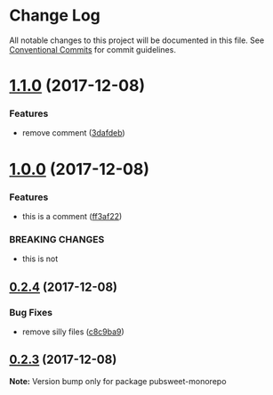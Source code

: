 # Change Log

All notable changes to this project will be documented in this file.
See [Conventional Commits](https://conventionalcommits.org) for commit guidelines.

<a name="1.1.0"></a>
# [1.1.0](https://gitlab.coko.foundation/pubsweet/pubsweet/compare/v1.0.0...v1.1.0) (2017-12-08)


### Features

* remove comment ([3dafdeb](https://gitlab.coko.foundation/pubsweet/pubsweet/commit/3dafdeb))




<a name="1.0.0"></a>
# [1.0.0](https://gitlab.coko.foundation/pubsweet/pubsweet/compare/v0.2.4...v1.0.0) (2017-12-08)


### Features

* this is a comment ([ff3af22](https://gitlab.coko.foundation/pubsweet/pubsweet/commit/ff3af22))


### BREAKING CHANGES

* this is not




<a name="0.2.4"></a>
## [0.2.4](https://gitlab.coko.foundation/pubsweet/pubsweet/compare/v0.2.3...v0.2.4) (2017-12-08)


### Bug Fixes

* remove silly files ([c8c9ba9](https://gitlab.coko.foundation/pubsweet/pubsweet/commit/c8c9ba9))




<a name="0.2.3"></a>
## [0.2.3](https://gitlab.coko.foundation/pubsweet/pubsweet/compare/v0.0.0...v0.2.3) (2017-12-08)




**Note:** Version bump only for package pubsweet-monorepo
